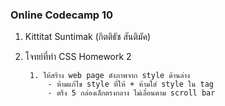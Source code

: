 ### Online Codecamp 10
    
1. Kittitat Suntimak (กิตติธัช สันติมัค)
2. โจทย์ที่ทำ CSS Homework 2

        1. ให้สร้าง web page ดังภาพจาก style ด้านล่าง
            - ห้ามแก้ไข style ที่ให้ + ห้ามใส่ style ใน tag 
            - ตรึง 5 กล่องเล็กตรงกลาง ไม่เลื่อนตาม scroll bar

 
